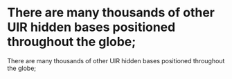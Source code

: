 # There are many thousands of other UIR hidden bases positioned throughout the globe;

There are many thousands of other UIR hidden bases positioned throughout the globe;